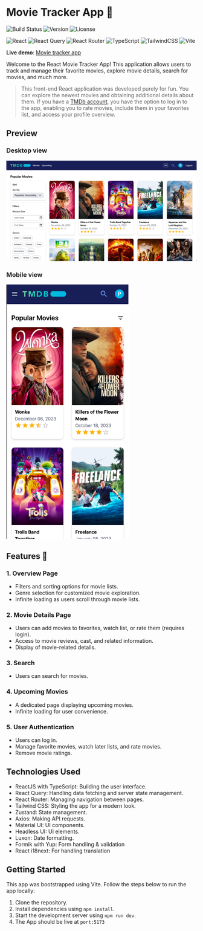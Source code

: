 # Movie Tracker App :movie_camera:
![Build Status](https://img.shields.io/badge/build-passing-brightgreen)
![Version](https://img.shields.io/badge/version-v1.0-blue)
![License](https://img.shields.io/badge/license-MIT-green)

![React](https://img.shields.io/badge/react-%2320232a.svg?style=flat&logo=react&logoColor=%2361DAFB)
![React Query](https://img.shields.io/badge/-React%20Query-FF4154?style=flat&logo=react%20query&logoColor=white)
![React Router](https://img.shields.io/badge/React_Router-CA4245?style=flat&logo=react-router&logoColor=white)
![TypeScript](https://img.shields.io/badge/typescript-%23007ACC.svg?style=flat&logo=typescript&logoColor=white)
![TailwindCSS](https://img.shields.io/badge/tailwindcss-%2338B2AC.svg?style=flat&logo=tailwind-css&logoColor=white)
![Vite](https://img.shields.io/badge/vite-%23646CFF.svg?style=flat&logo=vite&logoColor=white)

**Live demo**: [Movie tracker app](https://react-app-movies-tracker.netlify.app/)

Welcome to the React Movie Tracker App! This application allows users to track and manage their favorite movies, explore movie details, search for movies, and much more.

> This front-end React application was developed purely for fun. You can explore the newest movies and obtaining additional details about them. If you have a [TMDb account](https://www.themoviedb.org/), you have the option to log in to the app, enabling you to rate movies, include them in your favorites list, and access your profile overview.


## Preview
### Desktop view

![app-screenshot](./public/app-screenshot.png)

### Mobile view

![mobile-screenshot](./public/mobile-screenshot.png)

## Features 🚀

### 1. Overview Page

- Filters and sorting options for movie lists.
- Genre selection for customized movie exploration.
- Infinite loading as users scroll through movie lists.

### 2. Movie Details Page

- Users can add movies to favorites, watch list, or rate them (requires login).
- Access to movie reviews, cast, and related information.
- Display of movie-related details.

### 3. Search

- Users can search for movies.

### 4. Upcoming Movies

- A dedicated page displaying upcoming movies.
- Infinite loading for user convenience.

### 5. User Authentication

- Users can log in.
- Manage favorite movies, watch later lists, and rate movies.
- Remove movie ratings.

## Technologies Used

- ReactJS with TypeScript: Building the user interface.
- React Query: Handling data fetching and server state management.
- React Router: Managing navigation between pages.
- Tailwind CSS: Styling the app for a modern look.
- Zustand: State management.
- Axios: Making API requests.
- Material UI: UI components.
- Headless UI: UI elements.
- Luxon: Date formatting.
- Formik with Yup: Form handling & validation
- React i18next: For handling translation

## Getting Started

This app was bootstrapped using Vite. Follow the steps below to run the app locally:

1. Clone the repository.
2. Install dependencies using `npm install`.
3. Start the development server using `npm run dev`.
4. The App should be live at `port:5173`
